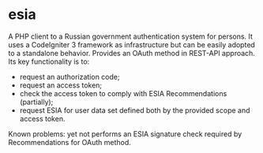 # esia
A PHP client to a Russian government authentication system for persons. 
It uses a CodeIgniter 3 framework as infrastructure but can be easily adopted to a standalone behavior.
Provides an OAuth method in REST-API approach.
Its key functionality is to: 
  - request an authorization code;
  - request an access token;
  - check the access token to comply with ESIA Recommendations (partially);
  - request ESIA for user data set defined both by the provided scope and access token.
  
Known problems: yet not performs an ESIA signature check required by Recommendations for OAuth method.
